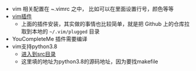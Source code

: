 - vim 相关配置在 ~.vimrc 之中， 比如可以在里面设置行号，颜色等等
- [vim插件](https://blog.csdn.net/weixin_43919932/article/details/121877242?ops_request_misc=%257B%2522request%255Fid%2522%253A%2522169216857016800184144300%2522%252C%2522scm%2522%253A%252220140713.130102334..%2522%257D&request_id=169216857016800184144300&biz_id=0&utm_medium=distribute.pc_search_result.none-task-blog-2~all~sobaiduend~default-2-121877242-null-null.142^v92^controlT0_1&utm_term=vim%20%E6%8F%92%E4%BB%B6%E6%80%8E%E4%B9%88%E5%AE%89%E8%A3%85&spm=1018.2226.3001.4187)
  - 上面的插件安装，其实做的事情也比较简单，就是把 Github 上的仓库拉取到本地的 `~/.vim/plugged` 目录
- YouCompleteMe 插件需要编译
- vim支持python3.8
  - [进入到src目录](https://gist.github.com/self-tuts/3fdea73c4a7e6b9db76473c9385280d8)
  - 这里填的地址为python3.8的源码地址，因为要找makefile